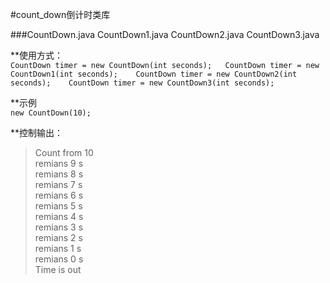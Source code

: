 #count_down倒计时类库

  
###CountDown.java CountDown1.java CountDown2.java CountDown3.java  
  
**使用方式：  
`CountDown timer = new CountDown(int seconds);  
CountDown timer = new CountDown1(int seconds);   
CountDown timer = new CountDown2(int seconds);   
CountDown timer = new CountDown3(int seconds);   ` 
  
**示例  
`new CountDown(10);` 
  
**控制输出：
>Count from 10   
>remians 9 s  
>remians 8 s  
>remians 7 s  
>remians 6 s  
>remians 5 s  
>remians 4 s  
>remians 3 s  
>remians 2 s  
>remians 1 s  
>remians 0 s  
>Time is out  


